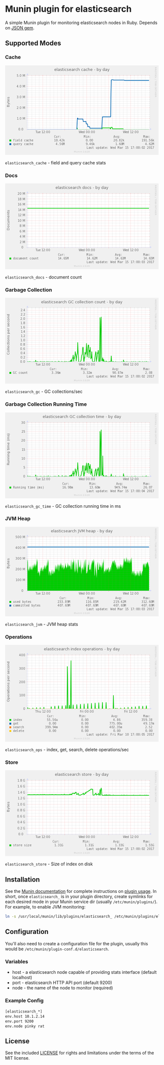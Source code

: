 # Munin plugin for elasticsearch

A simple Munin plugin for monitoring elasticsearch nodes in Ruby. Depends on [JSON gem](http://rubygems.org/gems/json).

## Supported Modes

### Cache
![](./screenshots/elasticsearch_cache-day.png)

`elasticsearch_cache` - field and query cache stats

### Docs
![](./screenshots/elasticsearch_docs-day.png)

`elasticsearch_docs` - document count

### Garbage Collection
![](./screenshots/elasticsearch_gc-day.png)

`elasticsearch_gc` - GC collections/sec

### Garbage Collection Running Time
![](./screenshots/elasticsearch_gc_time-day.png)

`elasticsearch_gc_time` - GC collection running time in ms

### JVM Heap
![](./screenshots/elasticsearch_jvm-day.png)

`elasticsearch_jvm` - JVM heap stats

### Operations
![](./screenshots/elasticsearch_ops-day.png)

`elasticsearch_ops` - index, get, search, delete operations/sec

### Store
![](./screenshots/elasticsearch_store-day.png)

`elasticsearch_store` - Size of index on disk


## Installation

See the [Munin documentation](http://guide.munin-monitoring.org/) for complete instructions on [plugin usage](http://guide.munin-monitoring.org/en/latest/plugin/use.html). In short, once `elasticsearch_` is in your plugin directory, create symlinks for each desired mode in your Munin service dir (usually `/etc/munin/plugins/`). For example, to enable JVM monitoring:

```bash
ln -s /usr/local/munin/lib/plugins/elasticsearch_ /etc/munin/plugins/elasticsearch_jvm
```


## Configuration

You'll also need to create a configuration file for the plugin, usually this would be `/etc/munin/plugin-conf.d/elasticsearch`.

### Variables
 * host - a elasticsearch node capable of providing stats interface (default localhost)
 * port - elasticsearch HTTP API port (default 9200)
 * node - the name of the node to monitor (required)

### Example Config
```
[elasticsearch_*]
env.host 10.1.2.14
env.port 9200
env.node pinky rat
```

## License

See the included [LICENSE](LICENSE.md) for rights and limitations under the terms of the MIT license.

